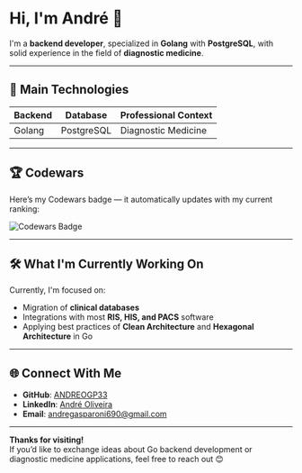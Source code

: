 # Hi, I'm André 👋

I'm a **backend developer**, specialized in **Golang** with **PostgreSQL**, with solid experience in the field of **diagnostic medicine**.

---

## 🚀 Main Technologies

| Backend            | Database           | Professional Context        |
|-------------------|--------------------|-----------------------------|
| Golang            | PostgreSQL         | Diagnostic Medicine         |

---

## 🏆 Codewars

Here’s my Codewars badge — it automatically updates with my current ranking:

![Codewars Badge](https://www.codewars.com/users/ANDREOGP33/badges/large)

---

## 🛠️ What I'm Currently Working On

Currently, I'm focused on:
- Migration of **clinical databases**  
- Integrations with most **RIS, HIS, and PACS** software  
- Applying best practices of **Clean Architecture** and **Hexagonal Architecture** in Go  

---

## 🌐 Connect With Me

- **GitHub**: [ANDREOGP33](https://github.com/ANDREOGP33)  
- **LinkedIn**: [André Oliveira](https://www.linkedin.com/in/andre-oliveira-gasparoni/)  
- **Email**: andregasparoni690@gmail.com

---

**Thanks for visiting!**  
If you’d like to exchange ideas about Go backend development or diagnostic medicine applications, feel free to reach out 😊
